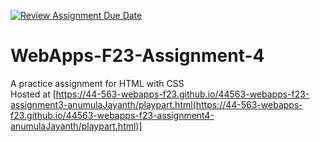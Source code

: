 [![Review Assignment Due Date](https://classroom.github.com/assets/deadline-readme-button-24ddc0f5d75046c5622901739e7c5dd533143b0c8e959d652212380cedb1ea36.svg)](https://classroom.github.com/a/4tKarLeg)
# WebApps-F23-Assignment-4
A practice assignment for HTML with CSS<br>
Hosted at [https://44-563-webapps-f23.github.io/44563-webapps-f23-assignment3-anumulaJayanth/playpart.html(https://44-563-webapps-f23.github.io/44563-webapps-f23-assignment4-anumulaJayanth/playpart.html)]

